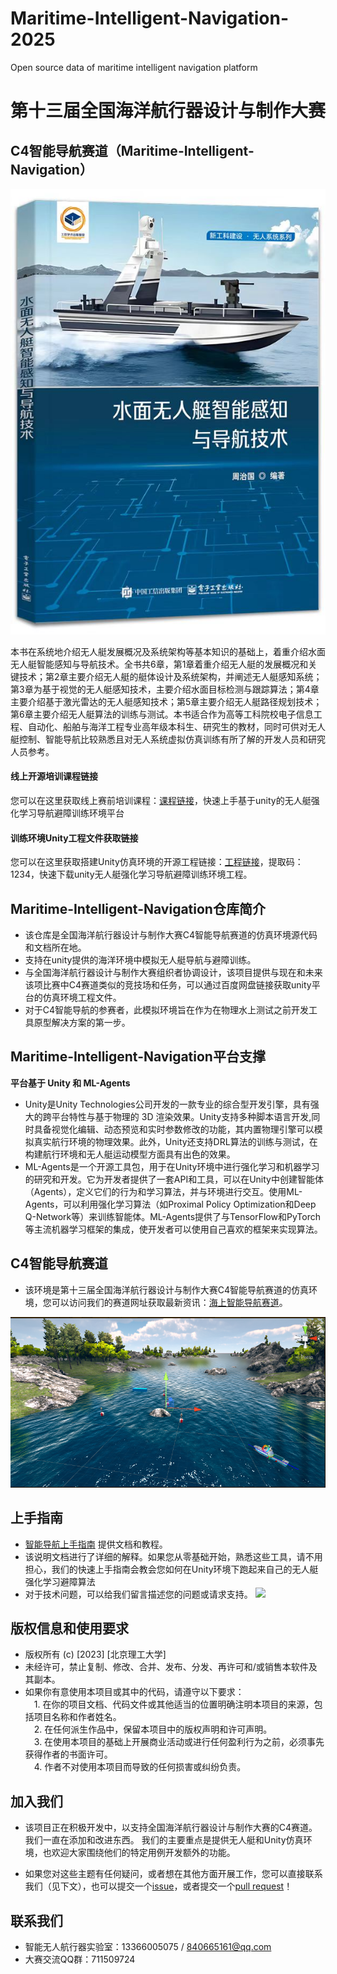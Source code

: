 # Maritime-Intelligent-Navigation-2025
Open source data of maritime intelligent navigation platform
# 第十三届全国海洋航行器设计与制作大赛
## C4智能导航赛道（Maritime-Intelligent-Navigation）

![](./docs/image/zhinengdaohang.jpg)


本书在系统地介绍无人艇发展概况及系统架构等基本知识的基础上，着重介绍水面无人艇智能感知与导航技术。全书共6章，第1章着重介绍无人艇的发展概况和关键技术；第2章主要介绍无人艇的艇体设计及系统架构，并阐述无人艇感知系统；第3章为基于视觉的无人艇感知技术，主要介绍水面目标检测与跟踪算法；第4章主要介绍基于激光雷达的无人艇感知技术；第5章主要介绍无人艇路径规划技术；第6章主要介绍无人艇算法的训练与测试。本书适合作为高等工科院校电子信息工程、自动化、船舶与海洋工程专业高年级本科生、研究生的教材，同时可供对无人艇控制、智能导航比较熟悉且对无人系统虚拟仿真训练有所了解的开发人员和研究人员参考。


#### 线上开源培训课程链接

 您可以在这里获取线上赛前培训课程：[课程链接](https://www.zhihuishu.com/virtual_portals_h5/virtualExperiment.html#/indexPage?courseId=2000092634)，快速上手基于unity的无人艇强化学习导航避障训练环境平台
 #### 训练环境Unity工程文件获取链接
 您可以在这里获取搭建Unity仿真环境的开源工程链接：[工程链接](https://pan.baidu.com/s/1VWEVSLpuW6CNF9cia6apSw)，提取码：1234，快速下载unity无人艇强化学习导航避障训练环境工程。

## Maritime-Intelligent-Navigation仓库简介
* 该仓库是全国海洋航行器设计与制作大赛C4智能导航赛道的仿真环境源代码和文档所在地。
* 支持在unity提供的海洋环境中模拟无人艇导航与避障训练。
* 与全国海洋航行器设计与制作大赛组织者协调设计，该项目提供与现在和未来该项比赛中C4赛道类似的竞技场和任务，可以通过百度网盘链接获取unity平台的仿真环境工程文件。
* 对于C4智能导航的参赛者，此模拟环境旨在作为在物理水上测试之前开发工具原型解决方案的第一步。

## Maritime-Intelligent-Navigation平台支撑
   **平台基于 Unity 和 ML-Agents**
* Unity是Unity Technologies公司开发的一款专业的综合型开发引擎，具有强大的跨平台特性与基于物理的 3D 渲染效果。Unity支持多种脚本语言开发,同时具备视觉化编辑、动态预览和实时参数修改的功能，其内置物理引擎可以模拟真实航行环境的物理效果。此外，Unity还支持DRL算法的训练与测试，在构建航行环境和无人艇运动模型方面具有出色的效果。
* ML-Agents是一个开源工具包，用于在Unity环境中进行强化学习和机器学习的研究和开发。它为开发者提供了一套API和工具，可以在Unity中创建智能体（Agents），定义它们的行为和学习算法，并与环境进行交互。使用ML-Agents，可以利用强化学习算法（如Proximal Policy Optimization和Deep Q-Network等）来训练智能体。ML-Agents提供了与TensorFlow和PyTorch等主流机器学习框架的集成，使开发者可以使用自己喜欢的框架来实现算法。

## C4智能导航赛道
* 该环境是第十三届全国海洋航行器设计与制作大赛C4智能导航赛道的仿真环境，您可以访问我们的赛道网址获取最新资讯：[海上智能导航赛道](https://hangxingqi2023.github.io/Maritime-Intelligent-Navigation/)。

![训练场景](docs/image/unity17.PNG)

## 上手指南
 * [智能导航上手指南](https://spaitlab.github.io/Maritime-Intelligent-Navigation-2024/%E5%BF%AB%E9%80%9F%E4%B8%8A%E6%89%8B%E6%8C%87%E5%8D%97/) 提供文档和教程。
 * 该说明文档进行了详细的解释。如果您从零基础开始，熟悉这些工具，请不用担心，我们的快速上手指南会教会您如何在Unity环境下跑起来自己的无人艇强化学习避障算法
 * 对于技术问题，可以给我们留言描述您的问题或请求支持。
 ![](./docs/image/agent.jpg)

## 版权信息和使用要求
 * 版权所有 (c) [2023] [北京理工大学]
 * 未经许可，禁止复制、修改、合并、发布、分发、再许可和/或销售本软件及其副本。
 * 如果你有意使用本项目或其中的代码，请遵守以下要求：  
&emsp;1. 在你的项目文档、代码文件或其他适当的位置明确注明本项目的来源，包括项目名称和作者姓名。  
&emsp;2. 在任何派生作品中，保留本项目中的版权声明和许可声明。  
&emsp;3. 在使用本项目的基础上开展商业活动或进行任何盈利行为之前，必须事先获得作者的书面许可。  
&emsp;4. 作者不对使用本项目而导致的任何损害或纠纷负责。  

## 加入我们
* 该项目正在积极开发中，以支持全国海洋航行器设计与制作大赛的C4赛道。 我们一直在添加和改进东西。 我们的主要重点是提供无人艇和Unity仿真环境，也欢迎大家围绕他们的特定用例开发额外的功能。

* 如果您对这些主题有任何疑问，或者想在其他方面开展工作，您可以直接联系我们（见下文），也可以提交一个[issue](https://github.com/spaitlab/Maritime-Intelligent-Navigation-2024/issues)，或者提交一个[pull
 request](https://github.com/spaitlab/Maritime-Intelligent-Navigation-2024/pulls)！



## 联系我们

* 智能无人航行器实验室：13366005075 / 840665161@qq.com
* 大赛交流QQ群：711509724
